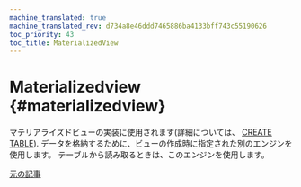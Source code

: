 ```yaml
---
machine_translated: true
machine_translated_rev: d734a8e46ddd7465886ba4133bff743c55190626
toc_priority: 43
toc_title: MaterializedView
---
```


# Materializedview {#materializedview}

マテリアライズドビューの実装に使用されます(詳細については、 [CREATE TABLE](../../../sql-reference/statements/create.md)). データを格納するために、ビューの作成時に指定された別のエンジンを使用します。 テーブルから読み取るときは、このエンジンを使用します。

[元の記事](https://clickhouse.tech/docs/en/operations/table_engines/materializedview/) <!--hide-->
